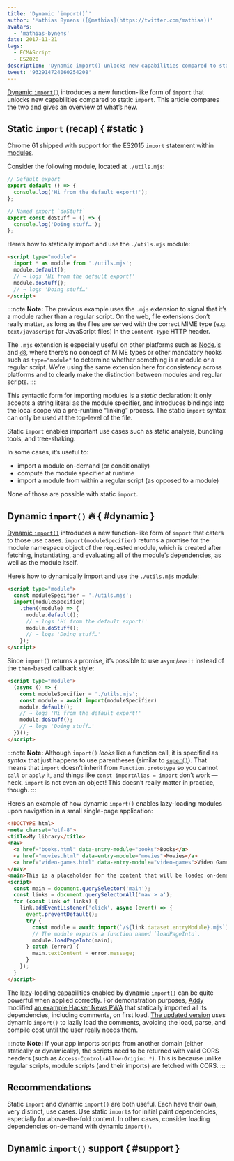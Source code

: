 ```yaml
---
title: 'Dynamic `import()`'
author: 'Mathias Bynens ([@mathias](https://twitter.com/mathias))'
avatars:
  - 'mathias-bynens'
date: 2017-11-21
tags:
  - ECMAScript
  - ES2020
description: 'Dynamic import() unlocks new capabilities compared to static import. This article compares the two and gives an overview of what’s new.'
tweet: '932914724060254208'
---
```

[Dynamic `import()`](https://github.com/tc39/proposal-dynamic-import) introduces a new function-like form of `import` that unlocks new capabilities compared to static `import`. This article compares the two and gives an overview of what’s new.

## Static `import` (recap) { #static }

Chrome 61 shipped with support for the ES2015 `import` statement within [modules](/features/modules).

Consider the following module, located at `./utils.mjs`:

```js
// Default export
export default () => {
  console.log('Hi from the default export!');
};

// Named export `doStuff`
export const doStuff = () => {
  console.log('Doing stuff…');
};
```

Here’s how to statically import and use the `./utils.mjs` module:

```html
<script type="module">
  import * as module from './utils.mjs';
  module.default();
  // → logs 'Hi from the default export!'
  module.doStuff();
  // → logs 'Doing stuff…'
</script>
```

:::note
**Note:** The previous example uses the `.mjs` extension to signal that it’s a module rather than a regular script. On the web, file extensions don’t really matter, as long as the files are served with the correct MIME type (e.g. `text/javascript` for JavaScript files) in the `Content-Type` HTTP header.

The `.mjs` extension is especially useful on other platforms such as [Node.js](https://nodejs.org/api/esm.html#esm_enabling) and [`d8`](/docs/d8), where there’s no concept of MIME types or other mandatory hooks such as `type="module"` to determine whether something is a module or a regular script. We’re using the same extension here for consistency across platforms and to clearly make the distinction between modules and regular scripts.
:::

This syntactic form for importing modules is a *static* declaration: it only accepts a string literal as the module specifier, and introduces bindings into the local scope via a pre-runtime “linking” process. The static `import` syntax can only be used at the top-level of the file.

Static `import` enables important use cases such as static analysis, bundling tools, and tree-shaking.

In some cases, it’s useful to:

- import a module on-demand (or conditionally)
- compute the module specifier at runtime
- import a module from within a regular script (as opposed to a module)

None of those are possible with static `import`.

## Dynamic `import()` 🔥 { #dynamic }

[Dynamic `import()`](https://github.com/tc39/proposal-dynamic-import) introduces a new function-like form of `import` that caters to those use cases. `import(moduleSpecifier)` returns a promise for the module namespace object of the requested module, which is created after fetching, instantiating, and evaluating all of the module’s dependencies, as well as the module itself.

Here’s how to dynamically import and use the `./utils.mjs` module:

```html
<script type="module">
  const moduleSpecifier = './utils.mjs';
  import(moduleSpecifier)
    .then((module) => {
      module.default();
      // → logs 'Hi from the default export!'
      module.doStuff();
      // → logs 'Doing stuff…'
    });
</script>
```

Since `import()` returns a promise, it’s possible to use `async`/`await` instead of the `then`-based callback style:

```html
<script type="module">
  (async () => {
    const moduleSpecifier = './utils.mjs';
    const module = await import(moduleSpecifier)
    module.default();
    // → logs 'Hi from the default export!'
    module.doStuff();
    // → logs 'Doing stuff…'
  })();
</script>
```

:::note
**Note:** Although `import()` _looks_ like a function call, it is specified as *syntax* that just happens to use parentheses (similar to [`super()`](https://developer.mozilla.org/en-US/docs/Web/JavaScript/Reference/Operators/super)). That means that `import` doesn’t inherit from `Function.prototype` so you cannot `call` or `apply` it, and things like `const importAlias = import` don’t work — heck, `import` is not even an object! This doesn’t really matter in practice, though.
:::

Here’s an example of how dynamic `import()` enables lazy-loading modules upon navigation in a small single-page application:

```html
<!DOCTYPE html>
<meta charset="utf-8">
<title>My library</title>
<nav>
  <a href="books.html" data-entry-module="books">Books</a>
  <a href="movies.html" data-entry-module="movies">Movies</a>
  <a href="video-games.html" data-entry-module="video-games">Video Games</a>
</nav>
<main>This is a placeholder for the content that will be loaded on-demand.</main>
<script>
  const main = document.querySelector('main');
  const links = document.querySelectorAll('nav > a');
  for (const link of links) {
    link.addEventListener('click', async (event) => {
      event.preventDefault();
      try {
        const module = await import(`/${link.dataset.entryModule}.mjs`);
        // The module exports a function named `loadPageInto`.
        module.loadPageInto(main);
      } catch (error) {
        main.textContent = error.message;
      }
    });
  }
</script>
```

The lazy-loading capabilities enabled by dynamic `import()` can be quite powerful when applied correctly. For demonstration purposes, [Addy](https://twitter.com/addyosmani) modified [an example Hacker News PWA](https://hnpwa-vanilla.firebaseapp.com/) that statically imported all its dependencies, including comments, on first load. [The updated version](https://dynamic-import.firebaseapp.com/) uses dynamic `import()` to lazily load the comments, avoiding the load, parse, and compile cost until the user really needs them.

:::note
**Note:** If your app imports scripts from another domain (either statically or dynamically), the scripts need to be returned with valid CORS headers (such as `Access-Control-Allow-Origin: *`). This is because unlike regular scripts, module scripts (and their imports) are fetched with CORS.
:::

## Recommendations

Static `import` and dynamic `import()` are both useful. Each have their own, very distinct, use cases. Use static `import`s for initial paint dependencies, especially for above-the-fold content. In other cases, consider loading dependencies on-demand with dynamic `import()`.

## Dynamic `import()` support { #support }

<feature-support chrome="63"
                 firefox="67"
                 safari="11.1"
                 nodejs="13.2"
                 babel="yes https://babeljs.io/docs/en/babel-plugin-syntax-dynamic-import"></feature-support>
